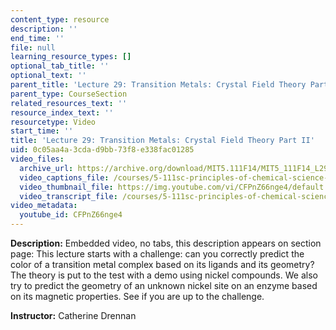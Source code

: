 ```yaml
---
content_type: resource
description: ''
end_time: ''
file: null
learning_resource_types: []
optional_tab_title: ''
optional_text: ''
parent_title: 'Lecture 29: Transition Metals: Crystal Field Theory Part II'
parent_type: CourseSection
related_resources_text: ''
resource_index_text: ''
resourcetype: Video
start_time: ''
title: 'Lecture 29: Transition Metals: Crystal Field Theory Part II'
uid: 0c05aa4a-3cda-d9bb-73f8-e338fac01285
video_files:
  archive_url: https://archive.org/download/MIT5.111F14/MIT5_111F14_L29_300k.mp4
  video_captions_file: /courses/5-111sc-principles-of-chemical-science-fall-2014/05c5f1e19007507c9655f24ab67924bd_CFPnZ66nge4.vtt
  video_thumbnail_file: https://img.youtube.com/vi/CFPnZ66nge4/default.jpg
  video_transcript_file: /courses/5-111sc-principles-of-chemical-science-fall-2014/26f2864597bb0d4bc782467268ce6088_CFPnZ66nge4.pdf
video_metadata:
  youtube_id: CFPnZ66nge4
---
```


**Description:** Embedded video, no tabs, this description appears on section page: This lecture starts with a challenge: can you correctly predict the color of a transition metal complex based on its ligands and its geometry? The theory is put to the test with a demo using nickel compounds. We also try to predict the geometry of an unknown nickel site on an enzyme based on its magnetic properties. See if you are up to the challenge.

**Instructor:** Catherine Drennan